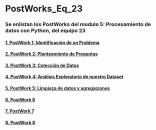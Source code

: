 # PostWorks_Eq_23
### Se enlistan los PostWorks del modulo 5: Procesamiento de datos con Python, del equipo 23

#### [1. PostWork 1: Identificación de un Problema](https://github.com/ManJyS/Equipo_23/blob/main/PostWorks_Fase_3/PostWork_1/PostWork_1.md)

#### [2. PostWork 2: Planteamiento de Preguntas](https://github.com/ManJyS/Equipo_23/blob/main/PostWorks_Fase_3/PostWork_2/PostWork_2.md)

#### [3. PostWork 3: Colección de Datos](https://github.com/ManJyS/Equipo_23/blob/main/PostWorks_Fase_3/PostWork_3/Postwork_3.ipynb)

#### [4. PostWork 4: Análisis Exploratorio de nuestro Dataset](https://github.com/ManJyS/Equipo_23/blob/main/PostWorks_Fase_3/PostWork_4/PostWork_4.ipynb)

#### [5. PostWork 5: Limpieza de datos y agregaciones](https://github.com/ManJyS/Equipo_23/blob/main/PostWorks_Fase_3/PostWork_5/Postwork_5.ipynb)

#### [6. PostWork 6](https://github.com/ManJyS/Equipo_23/blob/main/PostWorks_Fase_3/PostWork_6/PostWork_6.md)

#### [7. PostWork 7](https://github.com/ManJyS/Equipo_23/blob/main/PostWorks_Fase_3/PostWork_7/Postwork_7.ipynb)

#### [8. PostWork 8](https://github.com/ManJyS/Equipo_23/blob/main/PostWorks_Fase_3/PostWork_8/Readme.md)
